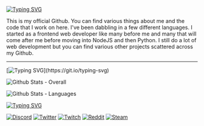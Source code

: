 [![Typing SVG](https://readme-typing-svg.demolab.com?font=Fira+Code&pause=1000&color=FFFFFF&random=false&width=435&lines=github.com%2FChroma9)](https://git.io/typing-svg)

This is my official Github. You can find various things about me and the code that I work on here. I've been dabbling in a few different languages. I started as a frontend 
web developer like many before me and many that will come after me before moving into NodeJS and then Python. I still do a lot of web development but you can find various
other projects scattered across my Github.

<hr>

[![Typing SVG](https://readme-typing-svg.demolab.com?font=Fira+Code&pause=1000&color=FFFFFF&random=false&width=435&lines=My+Github+Stats...)](https://git.io/typing-svg)

![Github Stats - Overall](https://github-readme-stats.vercel.app/api?username=chroma9&show_icons=true&theme=tokyonight&hide=[%22issues%22])

![Github Stats - Languages](https://github-readme-stats.vercel.app/api/top-langs?username=chroma9&show_icons=true&theme=tokyonight&layout=compact)

[![Typing SVG](https://readme-typing-svg.demolab.com?font=Fira+Code&pause=1000&color=FFFFFF&random=false&width=435&lines=Contact+Me)](https://git.io/typing-svg)

[![Discord](https://img.shields.io/badge/Discord-officialchroma9-7289DA?logo=discord&logoColor=white)](https://discord.com/)
[![Twitter](https://img.shields.io/badge/Twitter-OfficialChroma9-1DA1F2?logo=twitter&logoColor=white)](https://twitter.com/OfficialChroma9)
[![Twitch](https://img.shields.io/badge/Twitch-Chroma9Live-9146FF?logo=twitch&logoColor=white)](https://twitch.tv/Chroma9Live)
[![Reddit](https://img.shields.io/badge/Reddit-Chroma9-FF4500?logo=reddit&logoColor=white)](https://reddit.com/u/OfficialChroma9)
[![Steam](https://img.shields.io/badge/Steam-Chroma9-000000?logo=steam&logoColor=white)](https://steamcommunity.com/id/OfficialChroma9)